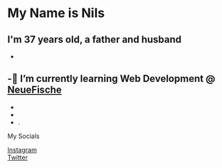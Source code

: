 # My Name is Nils   
**I'm 37 years old, a father and husband**
- 
- 
-🐠 I’m currently learning Web Development @ [NeueFische](https://github.com/neuefische)
- 
- 
- 
- .

My Socials  

[Instagram](http://Instagram.com/NHolthey)   
[Twitter](https://twitter.com/NHolthey)
